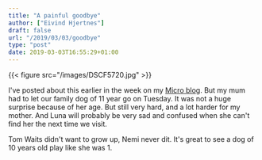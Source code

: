 ```yaml
---
title: "A painful goodbye"
author: ["Eivind Hjertnes"]
draft: false
url: "/2019/03/03/goodbye"
type: "post"
date: 2019-03-03T16:55:29+01:00
---
```


{{< figure src="/images/DSCF5720.jpg" >}}

I've posted about this earlier in the week on my
[Micro blog](https://hjertnes.social). But my mum had to let our
family dog of 11 year go on Tuesday. It was not a huge surprise because
of her age. But still very hard, and a lot harder for my mother. And
Luna will probably be very sad and confused when she can't find her the
next time we visit.

Tom Waits didn't want to grow up, Nemi never dit. It's great to see a
dog of 10 years old play like she was 1.
